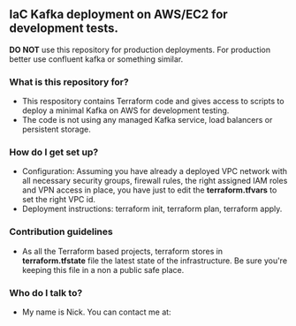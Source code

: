 ## IaC Kafka deployment on AWS/EC2 for development tests. 

**DO NOT** use this repository for production deployments. For production better use confluent kafka or something similar.
### What is this repository for?

* This respository contains Terraform code and gives access to scripts to deploy a minimal Kafka on AWS for development testing.
* The code is not using any managed Kafka service, load balancers or persistent storage.

### How do I get set up?

* Configuration: Assuming you have already a deployed VPC network with all necessary security groups, firewall rules, the right assigned IAM roles and VPN access in place, you have just to edit the **terraform.tfvars** to set the right VPC id.
* Deployment instructions: terraform init, terraform plan, terraform apply.

### Contribution guidelines

* As all the Terraform based projects, terraform stores in **terraform.tfstate** file the latest state of the infrastructure. Be sure you're keeping this file in a non a public safe place.

### Who do I talk to?

* My name is Nick. You can contact me at: 
